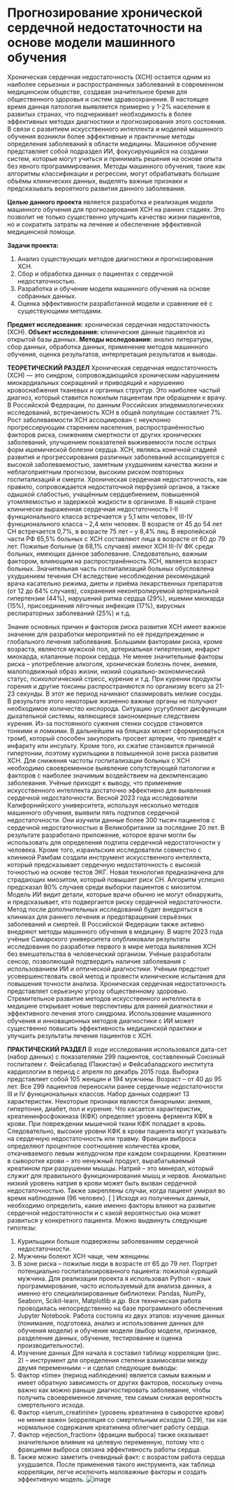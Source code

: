 # Прогнозирование хронической сердечной недостаточности на основе модели машинного обучения

Хроническая сердечная недостаточность (ХСН) остается одним из наиболее серьезных и распространенных заболеваний в современном медицинском обществе, создавая значительное бремя для общественного здоровья и систем здравоохранения. В настоящее время данная патология выявляется примерно у 1-2% населения в развитых странах, что подчеркивает необходимость в более эффективных методах диагностики и прогнозирования этого состояния.
В связи с развитием искусственного интеллекта и моделей машинного обучения возникли более эффективные и практичные методы определения заболеваний в области медицины. Машинное обучение представляет собой подраздел ИИ, фокусирующийся на создании систем, которые могут учиться и принимать решения на основе опыта без явного программирования. Методы машинного обучения, такие как алгоритмы классификации и регрессии, могут обрабатывать большие объёмы клинических данных, выделять важные признаки и предсказывать вероятного развития данного заболевания. 

**Целью данного проекта** является разработка и реализация модели машинного обучения для прогнозирования ХСН на ранних стадиях. Это позволит не только существенно улучшить качество жизни пациентов, но и сократить затраты на лечение и обеспечение эффективной медицинской помощи.

**Задачи проекта:**
  1.	Анализ существующих методов диагностики и прогнозирования ХСН.
  2.	Сбор и обработка данных о пациентах с сердечной недостаточностью.
  3.	Разработка и обучение модели машинного обучения на основе собранных данных.
  4.	Оценка эффективности разработанной модели и сравнение её с существующими методами.

**Предмет исследования:** хроническая сердечная недостаточность (ХСН).
**Объект исследования:** клинические данные пациентов из открытой базы данных.
**Методы исследования:** анализ литературы, сбор данных, обработка данных, применение методов машинного обучения, оценка результатов, интерпретация результатов и выводы.

**ТЕОРЕТИЧЕСКИЙ РАЗДЕЛ**
Хроническая сердечная недостаточность (ХСН) — это синдром, сопровождающийся хроническим нарушением миокардиальных сокращений и приводящий к нарушению кровоснабжения тканевых и органных структур. Это наиболее частый диагноз, который ставится пожилым пациентам при обращении к врачу. В Российской Федерации, по данным Российских эпидемиологических исследований, встречаемость ХСН в общей популяции составляет 7%.
Рост заболеваемости ХСН ассоциирован с неуклонно прогрессирующим старением населения, распространённостью факторов риска, снижением смертности от других хронических заболеваний, улучшением показателей выживаемости после острых форм ишемической болезни сердца. ХСН, являясь конечной стадией развития и прогрессирования различных заболеваний ассоциируется с высокой заболеваемостью, заметным ухудшением качества жизни и неблагоприятным прогнозом, высоким риском повторных госпитализаций и смерти. 
Хроническая сердечная недостаточность, как правило, сопровождается недостаточной перфузией органов, а также одышкой слабостью, учащённым сердцебиением, повышенной утомляемостью и задержкой жидкости в организме. 
В нашей стране клинически выраженная сердечная недостаточность I-II функционального класса встречается у 5,1 млн человек, III-IV функционального класса – 2,4 млн человек. В возрасте от 45 до 54 лет СН встречается 0,7%, в возрасте 75 лет – у 8,4% лиц. В европейской части РФ 65,5% больных с ХСН составляют лица в возрасте от 60 до 79 лет. Пожилые больные (в 68,1% случаев) имеют ХСН III-IV ФК среди больных, имеющих данное заболевание.
Следовательно, важным фактором, влияющим на распространённость ХСН, является возраст больных.
Значительная часть госпитализаций больных обусловлена ухудшением течения СН вследствие несоблюдения рекомендаций врача касательно режима, диеты и приёма лекарственных препаратов (от 12 до 64% случаев), сохранения неконтролируемой артериальной гипертензии (44%), нарушений ритма сердца (29%), ишемии миокарда (15%), присоединения лёгочных инфекция (17%), вирусных респираторных заболеваний (25%) и т.д.

Знание основных причин и факторов риска развития ХСН имеет важное значение для разработки мероприятий по её предупреждению и глобального лечения заболевания.
Большими факторами риска, кроме возраста, являются мужской пол, артериальная гипертензия, инфаркт миокарда, клапанные пороки сердца. Не менее значительные факторы риска – употребление алкоголя, хроническая болезнь почек, анемия, малоподвижный образ жизни, низкий социально-экономический статус, психологический стресс, курение и т.д.
При курении продукты горения и другие токсины распространяются по организму всего за 21-23 секунды. В этот же период начинают спазмировать мелкие сосуды. В результате этого некоторые жизненно важные органы не получают необходимое количество кислорода. Ситуацию усугубляют дисфункции дыхательной системы, являющиеся закономерные следствием курения. Из-за постоянного сужения стенки сосудов становятся тонкими и ломкими. В дальнейшем на бляшках может сформироваться тромб, который способен закупорить просвет артерии, что приведёт к инфаркту или инсульту. Кроме того, их сжатие становится причиной гипертонии, поэтому курильщики в повышенной зоне риска развития ХСН.
Для снижения частоты госпитализации больных с ХСН необходимо своевременное выявление сопутствующей патологии и факторов с наиболее значимым воздействием на декомпенсацию заболевания.
Учёные приходят к выводу, что применение искусственного интеллекта достаточно эффективно для выявления сердечной недостаточности. Весной 2023 года исследователи Калифорнийского университета, используя несколько методов машинного обучения, выявили пять подтипов сердечной недостаточности. Они изучили данные более 300 тысяч пациентов с сердечной недостаточностью в Великобритании за последние 20 лет. В результате разработано приложение, которое врачи могли бы использовать для определения подтипа сердечной недостаточности у человека.
Кроме того, израильские исследователи совместно с клиникой Рамбам создали инструмент искусственного интеллекта, который предсказывает сердечную недостаточность с высокой точностью на основе тестов ЭКГ. Новая технология предназначена для страдающих миозитом, который повышает риск СН. Алгоритм успешно предсказал 80% случаев среди выборки пациентов с миозитом. Модель ИИ видит детали, которые врачи обычно не могут обнаружить, и предсказывает, кто подвергается риску сердечной недостаточности. Метод после дополнительных исследований будет внедряться в клиниках для раннего лечения и предотвращения серьёзных заболеваний и смертей.
В Российской Федерации также активно внедряют методы машинного обучения в медицину. В марте 2023 года учёные Самарского университета опубликовали результаты исследования по разработке первого в мире метода выявления ХСН без вмешательства в человеческий организм. Учёные разработали сенсор, позволяющий подтвердить наличие заболевания с использованием ИИ и оптической диагностики. Учёным предстоит усовершенствовать свой метод и провести клинические испытания для повышения точности анализа.
Хроническая сердечная недостаточность представляет серьезную угрозу общественному здоровью. Стремительное развитие методов искусственного интеллекта в медицине открывает новые перспективы для ранней диагностики и эффективного лечения этого синдрома. Использование машинного обучения и инновационных методов диагностики с ИИ может существенно повысить эффективность медицинской практики и улучшить результаты лечения пациентов с ХСН.

**ПРАКТИЧЕСКИЙ РАЗДЕЛ**
В ходе исследования использовался дата-сет (набор данных) с показателями 299 пациентов, составленный Союзный госпиталем г. Фейсабалад (Пакистан) и Фейсабаладского института кардиологии в период с апреля по декабрь 2015 года. Выборка представляет собой 105 женщин и 194 мужчины. Возраст – от 40 до 95 лет. Все 299 пациентов переносили ранее сердечные недостаточности III и IV функциональных классов.
Набор данных содержит 13 характеристик. Некоторые признаки являются бинарными: анемия, гипертония, диабет, пол и курение. Что касается характеристик, креатининфосфокиназа (КФК) определяет уровень фермента КФК в крови. При повреждении мышечной ткани КФК попадает в кровь. Следовательно, высокие уровни КФК в крови пациента могут указывать на сердечную недостаточность или травму. Фракции выброса определяют процентное соотношение количества крови, откачиваемого левым желудочком при каждом сокращении. Креатинин в сыворотке крови – это ненужный продукт, вырабатываемый креатином при разрушении мышцы. Натрий – это минерал, который служит для правильного функционирования мышц и нервов. Аномально низкий уровень натрия в крови может быть вызван сердечной недостаточностью. Также закреплены случаи, когда пациент умирал во время наблюдения (96 человек). [ ]
Исходя из полученных данных, необходимо определить, какие именно факторы влияют на развитие сердечной недостаточности и с какой вероятностью она может развиться у конкретного пациента. Можно выдвинуть следующие гипотезы:
1.	Курильщики больше подвержены заболеваниям сердечной недостаточности.
2.	Мужчины болеют ХСН чаще, чем женщины.
3.	В зоне риска – пожилые люди в возрасте от 65 до 79 лет.
Портрет потенциально госпитализированного пациента: пожилой курящий мужчина.
Для реализации проекта я использовал Python – язык программирования, часто используемый для анализа данных, а именно его специализированные библиотеки: Pandas, NumPy, Seaborn, Scikit-learn, Matplotlib и др. Вся техническая работа проводилась непосредственно на базе программного обеспечения Jupyter Notebook.
Работа состояла из двух этапов: изучение данных (понимание, подготовка, анализ и использование данных для обучения модели) и обучение модели (выбор модели, признаков, разделение данных, обучение, тестирование и оценка производительности).
1.	Изучение данных
Для начала я составил таблицу корреляции (рис. 2) – инструмент для определения степени взаимосвязи между двумя переменными – и сделал следующие выводы:
1. Фактор «time» (период наблюдения) является самым важным и имеет обратную зависимость от других факторов, поскольку очень важно как можно раньше диагностировать заболевание, чтобы получить своевременное лечение, тем самым снижая вероятность смертельного исхода.
2. Фактор «serum_creatinine» (уровень креатинина в сыворотке крови) не менее важен (корреляция со смертельным исходом 0.29), так как нормальное содержание креатинина облегчает работу сердца.
3. Фактор «ejection_fraction» (фракции выброса) также оказывает значительное влияние на целевую переменную, потому что с фракциями выброса связана эффективность работы сердца.
4. Также можно заметить очевидный факт: с возрастом работа сердца ухудшается.
После применения такого инструмента, как таблица корреляции, легче исключить маловажные факторы и создать эффективную модель.
![image](https://github.com/denskoyit/heart_failure_prediction/assets/96660897/ceb9d749-cccb-4a5e-a8a9-2700f77a8260)



